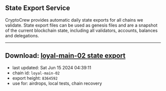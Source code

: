## State Export Service
CryptoCrew provides automatic daily state exports for all chains we validate. State export files can be used as genesis files and are a snapshot of the current blockchain state, including all validators, accounts, balances and delegations.

---
**Download: [loyal-main-02 state export](https://dl-eu2.ccvalidators.com/SERVICE/loyal/loyal-main-02_export_8364592.json)**
---

- last updated: Sat Jun 15 2024 04:39:11
- chain id: `loyal-main-02`
- export height: `8364592`
- use for: airdrops, local tests, chain recovery
